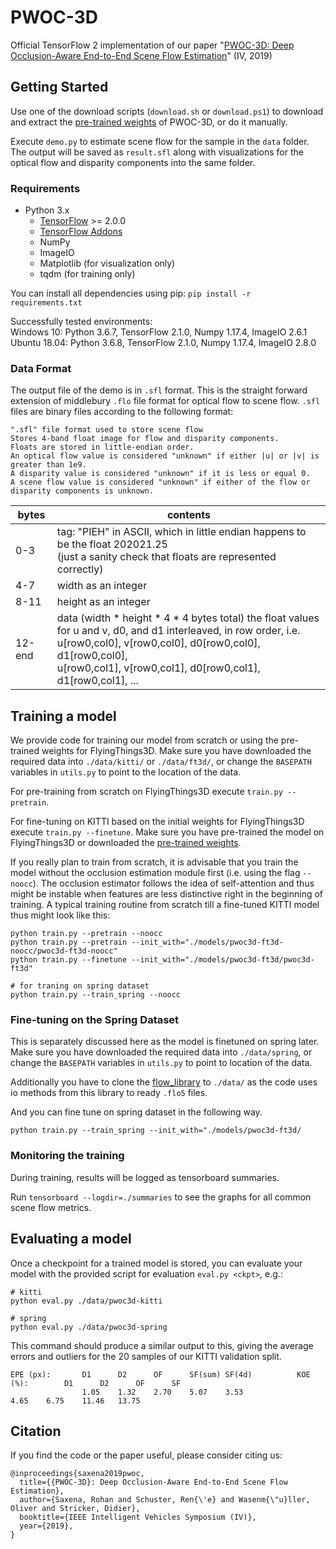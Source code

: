 # PWOC-3D

Official TensorFlow 2 implementation of our paper "[PWOC-3D: Deep Occlusion-Aware End-to-End Scene Flow Estimation](https://av.dfki.de/publications/pwoc-3d-deep-occlusion-aware-end-to-end-scene-flow-estimation/)" (IV, 2019)

## Getting Started
Use one of the download scripts (`download.sh` or `download.ps1`) to download and extract the [pre-trained weights](https://cloud.dfki.de/owncloud/index.php/s/DEqe5SQCxSGWRkQ/download) of PWOC-3D, or do it manually.

Execute `demo.py` to estimate scene flow for the sample in the `data` folder. The output will be saved as `result.sfl` along with visualizations for the optical flow and disparity components into the same folder.

### Requirements
- Python 3.x
    - [TensorFlow](https://www.tensorflow.org/) >= 2.0.0
    - [TensorFlow Addons](https://github.com/tensorflow/addons)
    - NumPy
    - ImageIO
    - Matplotlib (for visualization only)
    - tqdm (for training only)

You can install all dependencies using pip: `pip install -r requirements.txt`

Successfully tested environments:\
Windows 10: Python 3.6.7, TensorFlow 2.1.0, Numpy 1.17.4, ImageIO 2.6.1\
Ubuntu 18.04: Python 3.6.8, TensorFlow 2.1.0, Numpy 1.17.4, ImageIO 2.8.0
 

### Data Format
The output file of the demo is in `.sfl` format. This is the straight forward extension of middlebury `.flo` file format for optical flow to scene flow. `.sfl` files are binary files according to the following format:

```
".sfl" file format used to store scene flow
Stores 4-band float image for flow and disparity components.
Floats are stored in little-endian order.
An optical flow value is considered "unknown" if either |u| or |v| is greater than 1e9.
A disparity value is considered "unknown" if it is less or equal 0.
A scene flow value is considered "unknown" if either of the flow or disparity components is unknown.
```

|bytes   |contents                                                                                                                                                                                                                              |
|--------|--------------------------------------------------------------------------------------------------------------|
|0-3     |tag: "PIEH" in ASCII, which in little endian happens to be the float 202021.25 <br>(just a sanity check that floats are represented correctly)|
|4-7     |width as an integer|
|8-11    |height as an integer|
|12-end  |data (width * height * 4 * 4 bytes total) the float values for u and v, d0, and d1 interleaved, in row order, i.e. <br>u[row0,col0], v[row0,col0], d0[row0,col0], d1[row0,col0], <br> u[row0,col1], v[row0,col1], d0[row0,col1], d1[row0,col1], ... |

## Training a model
We provide code for training our model from scratch or using the pre-trained weights for FlyingThings3D. Make sure you have downloaded the required data into `./data/kitti/` or `./data/ft3d/`, or change the `BASEPATH` variables in `utils.py` to point to the location of the data.

For pre-training from scratch on FlyingThings3D execute `train.py --pretrain`.

For fine-tuning on KITTI based on the initial weights for FlyingThings3D execute `train.py --finetune`. Make sure you have pre-trained the model on FlyingThings3D or downloaded the [pre-trained weights](https://cloud.dfki.de/owncloud/index.php/s/yjFg74FtrLaxZ8j/download).

If you really plan to train from scratch, it is advisable that you train the model without the occlusion estimation module first (i.e. using the flag `--noocc`). The occlusion estimator follows the idea of self-attention and thus might be instable when features are less distinctive right in the beginning of training. A typical training routine from scratch till a fine-tuned KITTI model thus might look like this:
```
python train.py --pretrain --noocc
python train.py --pretrain --init_with="./models/pwoc3d-ft3d-noocc/pwoc3d-ft3d-noocc"
python train.py --finetune --init_with="./models/pwoc3d-ft3d/pwoc3d-ft3d"

# for traning on spring dataset
python train.py --train_spring --noocc
```   
### Fine-tuning on the Spring Dataset
This is separately discussed here as the model is finetuned on spring later. Make sure you have downloaded the required data into `./data/spring`, or change the `BASEPATH` variables in `utils.py` to point to location of the data. 

Additionally you have to clone the [flow_library](https://github.com/cv-stuttgart/flow_library.git) to `./data/` as the code uses io methods from this library to ready `.flo5` files. 


And you can fine tune on spring dataset in the following way. 
```
python train.py --train_spring --init_with="./models/pwoc3d-ft3d/

```

### Monitoring the training
During training, results will be logged as tensorboard summaries.

Run `tensorboard --logdir=./summaries` to see the graphs for all common scene flow metrics.

## Evaluating a model
Once a checkpoint for a trained model is stored, you can evaluate your model with the provided script for evaluation `eval.py <ckpt>`, e.g.:
```
# kitti
python eval.py ./data/pwoc3d-kitti

# spring
python eval.py ./data/pwoc3d-spring
```
This command should produce a similar output to this, giving the average errors and outliers for the 20 samples of our KITTI validation split.
```
EPE (px):       D1      D2      OF      SF(sum) SF(4d)          KOE (%):        D1      D2      OF      SF
                1.05    1.32    2.70    5.07    3.53                            4.65    6.75    11.46   13.75
```


## Citation
If you find the code or the paper useful, please consider citing us:
```
@inproceedings{saxena2019pwoc,
  title={{PWOC-3D}: Deep Occlusion-Aware End-to-End Scene Flow Estimation},
  author={Saxena, Rohan and Schuster, Ren{\'e} and Wasenm{\"u}ller, Oliver and Stricker, Didier},
  booktitle={IEEE Intelligent Vehicles Symposium (IV)},
  year={2019},
}
```
